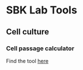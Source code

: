 # SBK Lab Tools


## Cell culture
### Cell passage calculator

Find the tool [here](https://aaryanchhabra.github.io/SKBLab_tools/Cell_culture_count.html)
